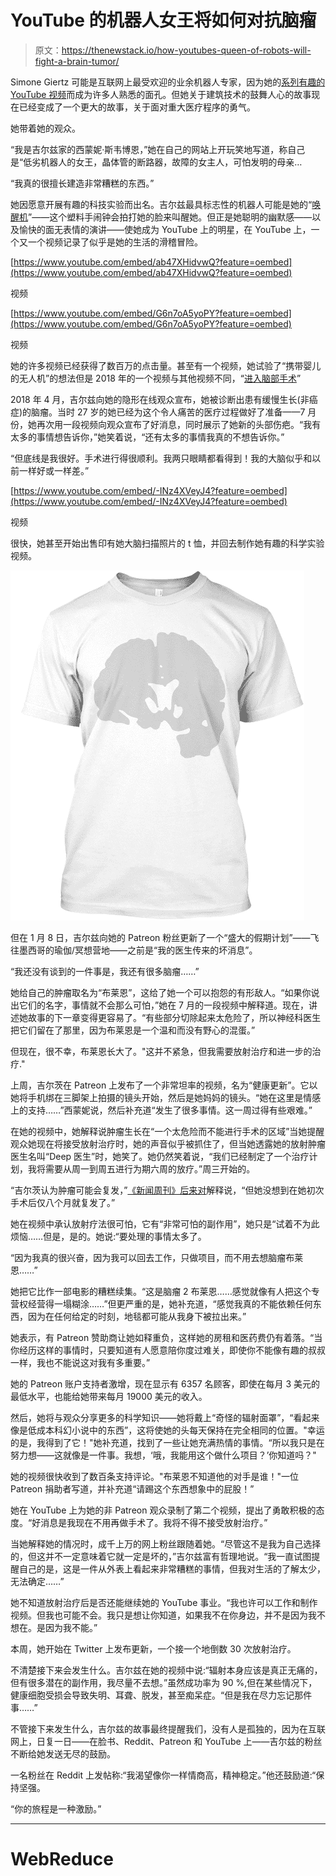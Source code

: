 # YouTube 的机器人女王将如何对抗脑瘤

> 原文：<https://thenewstack.io/how-youtubes-queen-of-robots-will-fight-a-brain-tumor/>

Simone Giertz 可能是互联网上最受欢迎的业余机器人专家，因为她的[系列有趣的 YouTube 视频](https://www.youtube.com/channel/UC3KEoMzNz8eYnwBC34RaKCQ/videos?disable_polymer=1)而成为许多人熟悉的面孔。但她关于建筑技术的鼓舞人心的故事现在已经变成了一个更大的故事，关于面对重大医疗程序的勇气。

她带着她的观众。

“我是吉尔兹家的西蒙妮·斯韦博恩，”她在自己的网站上开玩笑地写道，称自己是“低劣机器人的女王，晶体管的断路器，故障的女主人，可怕发明的母亲…

“我真的很擅长建造非常糟糕的东西。”

她因愿意开展有趣的科技实验而出名。吉尔兹最具标志性的机器人可能是她的“[唤醒机](https://www.youtube.com/watch?v=mXLzfAHl4-k)”——这个塑料手闹钟会拍打她的脸来叫醒她。但正是她聪明的幽默感——以及愉快的面无表情的演讲——使她成为 YouTube 上的明星，在 YouTube 上，一个又一个视频记录了似乎是她的生活的滑稽冒险。

[https://www.youtube.com/embed/ab47XHidvwQ?feature=oembed](https://www.youtube.com/embed/ab47XHidvwQ?feature=oembed)

视频

[https://www.youtube.com/embed/G6n7oA5yoPY?feature=oembed](https://www.youtube.com/embed/G6n7oA5yoPY?feature=oembed)

视频

她的许多视频已经获得了数百万的点击量。甚至有一个视频，她试验了“携带婴儿的无人机”的想法但是 2018 年的一个视频与其他视频不同，“[进入脑部手术](https://www.youtube.com/watch?v=gS1DbvHHVH0)”

2018 年 4 月，吉尔兹向她的隐形在线观众宣布，她被诊断出患有缓慢生长(非癌症)的脑瘤。当时 27 岁的她已经为这个令人痛苦的医疗过程做好了准备——7 月份，她再次用一段视频向观众宣布了好消息，同时展示了她新的头部伤疤。“我有太多的事情想告诉你，”她笑着说，“还有太多的事情我真的不想告诉你。”

“但底线是我很好。手术进行得很顺利。我两只眼睛都看得到！我的大脑似乎和以前一样好或一样差。”

[https://www.youtube.com/embed/-INz4XVeyJ4?feature=oembed](https://www.youtube.com/embed/-INz4XVeyJ4?feature=oembed)

视频

很快，她甚至开始出售印有她大脑扫描照片的 t 恤，并回去制作她有趣的科学实验视频。

![Simone Giertz brain scan t-shirt](img/761bb186ce18343f39ed27f9e8361356.png)

但在 1 月 8 日，吉尔兹向她的 Patreon 粉丝更新了一个“盛大的假期计划”——飞往墨西哥的瑜伽/冥想营地——之前是“我的医生传来的坏消息”。

“我还没有谈到的一件事是，我还有很多脑瘤……”

她给自己的肿瘤取名为“布莱恩”，这给了她一个可以抱怨的有形敌人。“如果你说出它们的名字，事情就不会那么可怕，”她在 7 月的一段视频中解释道。现在，讲述她故事的下一章变得更容易了。“有些部分切除起来太危险了，所以神经科医生把它们留在了那里，因为布莱恩是一个温和而没有野心的混蛋。”

但现在，很不幸，布莱恩长大了。"这并不紧急，但我需要放射治疗和进一步的治疗."

上周，吉尔茨在 Patreon 上发布了一个非常坦率的视频，名为“健康更新”。它以她将手机绑在三脚架上拍摄的镜头开始，然后是她妈妈的镜头。“她在这里是情感上的支持……”西蒙妮说，然后补充道“发生了很多事情。这一周过得有些艰难。”

在她的视频中，她解释说肿瘤生长在“一个太危险而不能进行手术的区域”当她提醒观众她现在将接受放射治疗时，她的声音似乎被抓住了，但当她透露她的放射肿瘤医生名叫“Deep 医生”时，她笑了。她仍然笑着说，“我们已经制定了一个治疗计划，我将需要从周一到周五进行为期六周的放疗。”周三开始的。

“吉尔茨认为肿瘤可能会复发，”[《新闻周刊》后来对](https://www.newsweek.com/simone-giertz-brain-tumor-back-youtube-returned-1297804)解释说，“但她没想到在她初次手术后仅八个月就复发了。”

她在视频中承认放射疗法很可怕，它有“非常可怕的副作用”，她只是“试着不为此烦恼……但是，是的。她说:“要处理的事情太多了。

“因为我真的很兴奋，因为我可以回去工作，只做项目，而不用去想脑瘤布莱恩……”

她把它比作一部电影的糟糕续集。“这是脑瘤 2 布莱恩……感觉就像有人把这个专营权经营得一塌糊涂……”但更严重的是，她补充道，“感觉我真的不能依赖任何东西，因为在任何给定的时刻，地毯都可能从我身下被拉出来。”

她表示，有 Patreon 赞助商让她如释重负，这样她的房租和医药费仍有着落。“当你经历这样的事情时，只要知道有人愿意陪你度过难关，即使你不能像有趣的叔叔一样，我也不能说这对我有多重要。”

她的 Patreon 账户支持者激增，现在显示有 6357 名顾客，即使在每月 3 美元的最低水平，也能给她带来每月 19000 美元的收入。

然后，她将与观众分享更多的科学知识——她将戴上“奇怪的辐射面罩”，“看起来像是低成本科幻小说中的东西”，这将使她的头每天保持在完全相同的位置。"幸运的是，我得到了它！"她补充道，找到了一些让她充满热情的事情。“所以我只是在努力想——这就像是一件事。我想，‘哦，我能用这个做什么项目？’你知道吗？"

她的视频很快收到了数百条支持评论。"布莱恩不知道他的对手是谁！"一位 Patreon 捐助者写道，并补充道“请踢这个东西想象中的屁股！”

她在 YouTube 上为她的非 Patreon 观众录制了第二个视频，提出了勇敢积极的态度。“好消息是我现在不用再做手术了。我将不得不接受放射治疗。”

当她解释她的情况时，成千上万的网上粉丝跟随着她。“尽管这不是我为自己选择的，但这并不一定意味着它就一定是坏的，”吉尔兹富有哲理地说。“我一直试图提醒自己的是，这是一件从外表上看起来非常糟糕的事情，但我对生活的了解太少，无法确定……”

她不知道放射治疗后是否还能继续她的 YouTube 事业。“我也许可以工作和制作视频。但我也可能不会。我只是想让你知道，如果我不在你身边，并不是因为我不想在。是因为我不能。”

本周，她开始在 Twitter 上发布更新，一个接一个地倒数 30 次放射治疗。

不清楚接下来会发生什么。吉尔兹在她的视频中说:“辐射本身应该是真正无痛的，但有很多潜在的副作用，我尽量不去想。”虽然成功率为 90 %,但在某些情况下，健康细胞受损会导致失明、耳聋、脱发，甚至痴呆症。“但是我在尽力忘记那件事……”

不管接下来发生什么，吉尔兹的故事最终提醒我们，没有人是孤独的，因为在互联网上，日复一日——在脸书、Reddit、Patreon 和 YouTube 上——吉尔兹的粉丝不断给她发送无尽的鼓励。

一名粉丝在 Reddit 上发帖称:“我渴望像你一样情商高，精神稳定。”他还鼓励道:“保持坚强。

“你的旅程是一种激励。”

* * *

# WebReduce

<svg xmlns:xlink="http://www.w3.org/1999/xlink" viewBox="0 0 68 31" version="1.1"><title>Group</title> <desc>Created with Sketch.</desc></svg>